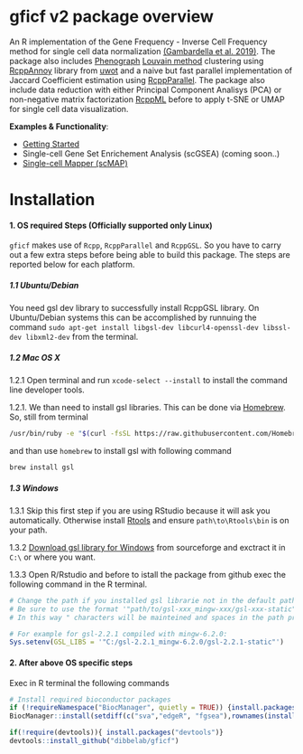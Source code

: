 # gficf v2 package overview

An R implementation of the 
Gene Frequency - Inverse Cell Frequency method for single cell data
normalization [(Gambardella et al. 2019)](https://www.frontiersin.org/articles/10.3389/fgene.2019.00734/abstract).
The package also includes [Phenograph](https://www.cell.com/cell/fulltext/S0092-8674(15)00637-6)
[Louvain method](https://sites.google.com/site/findcommunities/)
clustering using [RcppAnnoy](https://cran.r-project.org/package=RcppAnnoy) library
from [uwot](https://github.com/jlmelville/uwot) and a naive but fast parallel implementation
of Jaccard Coefficient estimation using [RcppParallel](https://cran.r-project.org/package=RcppParallel).
The package also include data reduction with either Principal Component Analisys (PCA) or
non-negative matrix factorization [RcppML](https://github.com/zdebruine/RcppML) before to apply t-SNE or UMAP for single cell data visualization.   

**Examples & Functionality**:  
* [Getting Started](https://htmlpreview.github.io/?https://github.com/gambalab/gficf/blob/master/inst/doc/index.html)  
* Single-cell Gene Set Enrichement Analysis (scGSEA) (coming soon..)  
* [Single-cell Mapper (scMAP)](https://htmlpreview.github.io/?https://github.com/gambalab/gficf/blob/master/inst/doc/scMAP.html)  


# Installation


#### 1. OS required Steps (Officially supported only Linux)

`gficf` makes use of `Rcpp`, `RcppParallel` and `RcppGSL`. So you have to carry out
a few extra steps before being able to build this package. The steps are reported below for each platform.


##### 1.1 Ubuntu/Debian

You need gsl dev library to successfully install RcppGSL library.
On Ubuntu/Debian systems this can be accomplished by runnuing the command `sudo apt-get install libgsl-dev libcurl4-openssl-dev libssl-dev libxml2-dev` from the terminal.


##### 1.2 Mac OS X

1.2.1 Open terminal and run `xcode-select --install` to install the command line developer tools.

1.2.1. We than need to install gsl libraries. This can be done via [Homebrew](https://brew.sh/). So, still from terminal
```bash
/usr/bin/ruby -e "$(curl -fsSL https://raw.githubusercontent.com/Homebrew/install/master/install)"
```
and than use `homebrew` to install gsl with following command
```bash
brew install gsl
```


##### 1.3 Windows

1.3.1 Skip this first step if you are using RStudio because it will ask you automatically. Otherwise install  [Rtools](https://cran.r-project.org/bin/windows/Rtools/) and ensure  `path\to\Rtools\bin` is on your path.   

1.3.2 [Download gsl library for Windows](https://sourceforge.net/projects/gnu-scientific-library-windows/) from sourceforge and exctract it in `C:\` or where you want.   

1.3.3 Open R/Rstudio and before to istall the package from github exec the following command in the R terminal.
```R
# Change the path if you installed gsl librarie not in the default path.
# Be sure to use the format '"path/to/gsl-xxx_mingw-xxx/gsl-xxx-static"'
# In this way " characters will be mainteined and spaces in the path preserved if there are.

# For example for gsl-2.2.1 compiled with mingw-6.2.0:
Sys.setenv(GSL_LIBS = '"C:/gsl-2.2.1_mingw-6.2.0/gsl-2.2.1-static"')
```


#### 2. After above OS specific steps

Exec in R terminal the following commands
```R
# Install required bioconductor packages
if (!requireNamespace("BiocManager", quietly = TRUE)) {install.packages("BiocManager")}
BiocManager::install(setdiff(c("sva","edgeR", "fgsea"),rownames(installed.packages())),update = F)

if(!require(devtools)){ install.packages("devtools")}
devtools::install_github("dibbelab/gficf")
```
